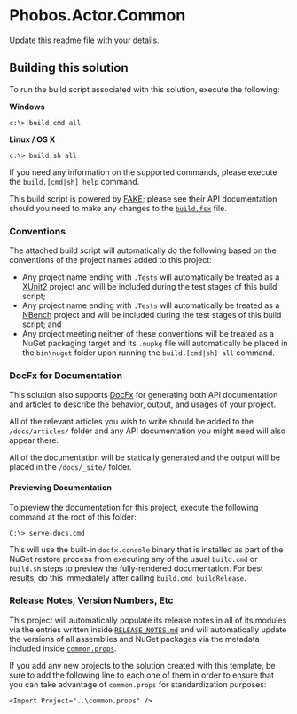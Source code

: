 # Phobos.Actor.Common

Update this readme file with your details.

## Building this solution
To run the build script associated with this solution, execute the following:

**Windows**
```
c:\> build.cmd all
```

**Linux / OS X**
```
c:\> build.sh all
```

If you need any information on the supported commands, please execute the `build.[cmd|sh] help` command.

This build script is powered by [FAKE](https://fake.build/); please see their API documentation should you need to make any changes to the [`build.fsx`](build.fsx) file.

### Conventions
The attached build script will automatically do the following based on the conventions of the project names added to this project:

* Any project name ending with `.Tests` will automatically be treated as a [XUnit2](https://xunit.github.io/) project and will be included during the test stages of this build script;
* Any project name ending with `.Tests` will automatically be treated as a [NBench](https://github.com/petabridge/NBench) project and will be included during the test stages of this build script; and
* Any project meeting neither of these conventions will be treated as a NuGet packaging target and its `.nupkg` file will automatically be placed in the `bin\nuget` folder upon running the `build.[cmd|sh] all` command.

### DocFx for Documentation
This solution also supports [DocFx](http://dotnet.github.io/docfx/) for generating both API documentation and articles to describe the behavior, output, and usages of your project. 

All of the relevant articles you wish to write should be added to the `/docs/articles/` folder and any API documentation you might need will also appear there.

All of the documentation will be statically generated and the output will be placed in the `/docs/_site/` folder. 

#### Previewing Documentation
To preview the documentation for this project, execute the following command at the root of this folder:

```
C:\> serve-docs.cmd
```

This will use the built-in `docfx.console` binary that is installed as part of the NuGet restore process from executing any of the usual `build.cmd` or `build.sh` steps to preview the fully-rendered documentation. For best results, do this immediately after calling `build.cmd buildRelease`.

### Release Notes, Version Numbers, Etc
This project will automatically populate its release notes in all of its modules via the entries written inside [`RELEASE_NOTES.md`](RELEASE_NOTES.md) and will automatically update the versions of all assemblies and NuGet packages via the metadata included inside [`common.props`](src/common.props).

If you add any new projects to the solution created with this template, be sure to add the following line to each one of them in order to ensure that you can take advantage of `common.props` for standardization purposes:

```
<Import Project="..\common.props" />
```